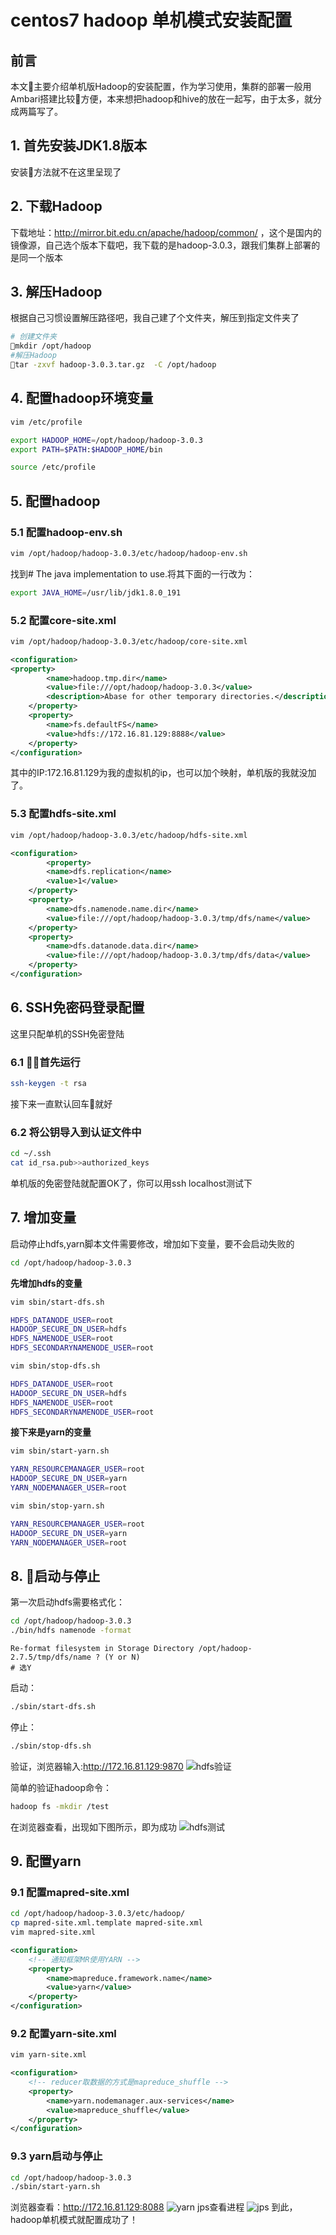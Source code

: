 # centos7 hadoop 单机模式安装配置
## 前言
本文主要介绍单机版Hadoop的安装配置，作为学习使用，集群的部署一般用Ambari搭建比较方便，本来想把hadoop和hive的放在一起写，由于太多，就分成两篇写了。
## 1. 首先安装JDK1.8版本
安装方法就不在这里呈现了
## 2. 下载Hadoop
下载地址：http://mirror.bit.edu.cn/apache/hadoop/common/ ，这个是国内的镜像源，自己选个版本下载吧，我下载的是hadoop-3.0.3，跟我们集群上部署的是同一个版本
## 3. 解压Hadoop
根据自己习惯设置解压路径吧，我自己建了个文件夹，解压到指定文件夹了
```sh
# 创建文件夹
mkdir /opt/hadoop
#解压Hadoop
tar -zxvf hadoop-3.0.3.tar.gz  -C /opt/hadoop
```
## 4. 配置hadoop环境变量
```sh
vim /etc/profile
```
```sh
export HADOOP_HOME=/opt/hadoop/hadoop-3.0.3
export PATH=$PATH:$HADOOP_HOME/bin
```
```sh
source /etc/profile
```
## 5. 配置hadoop
### 5.1 配置hadoop-env.sh
```sh
vim /opt/hadoop/hadoop-3.0.3/etc/hadoop/hadoop-env.sh
```
找到# The java implementation to use.将其下面的一行改为：
```sh
export JAVA_HOME=/usr/lib/jdk1.8.0_191
```
### 5.2 配置core-site.xml
```sh
vim /opt/hadoop/hadoop-3.0.3/etc/hadoop/core-site.xml
```
```xml
<configuration>
<property>
        <name>hadoop.tmp.dir</name>
        <value>file:///opt/hadoop/hadoop-3.0.3</value>
        <description>Abase for other temporary directories.</description>
    </property>
    <property>
        <name>fs.defaultFS</name>
        <value>hdfs://172.16.81.129:8888</value>
    </property>
</configuration>
```
其中的IP:172.16.81.129为我的虚拟机的ip，也可以加个映射，单机版的我就没加了。
### 5.3 配置hdfs-site.xml
```sh
vim /opt/hadoop/hadoop-3.0.3/etc/hadoop/hdfs-site.xml
```
```xml
<configuration>
        <property>
        <name>dfs.replication</name>
        <value>1</value>
    </property>
    <property>
        <name>dfs.namenode.name.dir</name>
        <value>file:///opt/hadoop/hadoop-3.0.3/tmp/dfs/name</value>
    </property>
    <property>
        <name>dfs.datanode.data.dir</name>
        <value>file:///opt/hadoop/hadoop-3.0.3/tmp/dfs/data</value>
    </property>
</configuration>
```
## 6. SSH免密码登录配置
这里只配单机的SSH免密登陆
### 6.1 首先运行
```sh
ssh-keygen -t rsa
```
接下来一直默认回车就好
### 6.2 将公钥导入到认证文件中
```sh
cd ~/.ssh
cat id_rsa.pub>>authorized_keys
```
单机版的免密登陆就配置OK了，你可以用ssh localhost测试下
## 7. 增加变量
启动停止hdfs,yarn脚本文件需要修改，增加如下变量，要不会启动失败的
```sh
cd /opt/hadoop/hadoop-3.0.3  
```
**先增加hdfs的变量**
```sh
vim sbin/start-dfs.sh
```
```sh
HDFS_DATANODE_USER=root
HADOOP_SECURE_DN_USER=hdfs
HDFS_NAMENODE_USER=root
HDFS_SECONDARYNAMENODE_USER=root 
```
```sh
vim sbin/stop-dfs.sh
```
```sh
HDFS_DATANODE_USER=root
HADOOP_SECURE_DN_USER=hdfs
HDFS_NAMENODE_USER=root
HDFS_SECONDARYNAMENODE_USER=root 
```
**接下来是yarn的变量**
```sh
vim sbin/start-yarn.sh
```
```sh
YARN_RESOURCEMANAGER_USER=root
HADOOP_SECURE_DN_USER=yarn
YARN_NODEMANAGER_USER=root
```
```sh
vim sbin/stop-yarn.sh
```
```sh
YARN_RESOURCEMANAGER_USER=root
HADOOP_SECURE_DN_USER=yarn
YARN_NODEMANAGER_USER=root
```
## 8. 启动与停止
第一次启动hdfs需要格式化：
```sh
cd /opt/hadoop/hadoop-3.0.3
./bin/hdfs namenode -format
```
```
Re-format filesystem in Storage Directory /opt/hadoop-2.7.5/tmp/dfs/name ? (Y or N)
# 选Y
```
启动：
```sh
./sbin/start-dfs.sh
```
停止：
```sh
./sbin/stop-dfs.sh
```
验证，浏览器输入:http://172.16.81.129:9870
![hdfs验证](./pictures/hdfs_install.png)

简单的验证hadoop命令：
```sh
hadoop fs -mkdir /test
```
在浏览器查看，出现如下图所示，即为成功
![hdfs测试](./pictures/hdfs_test.png)

## 9. 配置yarn
### 9.1 配置mapred-site.xml
```sh
cd /opt/hadoop/hadoop-3.0.3/etc/hadoop/
cp mapred-site.xml.template mapred-site.xml
vim mapred-site.xml
```
```xml
<configuration>
    <!-- 通知框架MR使用YARN -->
    <property>
        <name>mapreduce.framework.name</name>
        <value>yarn</value>
    </property>
</configuration>
```
### 9.2 配置yarn-site.xml
```sh
vim yarn-site.xml
```
```xml
<configuration>
    <!-- reducer取数据的方式是mapreduce_shuffle -->
    <property>
        <name>yarn.nodemanager.aux-services</name>
        <value>mapreduce_shuffle</value>
    </property>
</configuration>
```
### 9.3 yarn启动与停止
```sh
cd /opt/hadoop/hadoop-3.0.3
./sbin/start-yarn.sh
```
浏览器查看：http://172.16.81.129:8088
![yarn](./pictures/yarn_test.png)
jps查看进程
![jps](./pictures/jps_view.png)
到此，hadoop单机模式就配置成功了！
